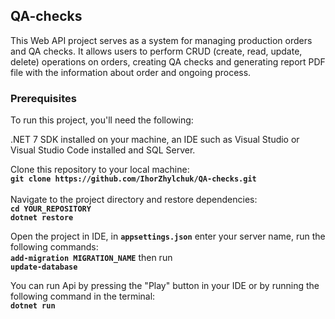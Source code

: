 ## QA-checks
This Web API project serves as a system for managing production orders and QA checks. It allows users to perform CRUD (create, read, update, delete) operations on orders, creating QA checks
and generating report PDF file with the information about order and ongoing process.

### Prerequisites
To run this project, you'll need the following:

.NET 7 SDK installed on your machine, an IDE such as Visual Studio or Visual Studio Code installed and SQL Server.

Clone this repository to your local machine:<br/>
<b>````git clone https://github.com/IhorZhylchuk/QA-checks.git````</b>
<br/>
<br/>
Navigate to the project directory and restore dependencies:
<br/>
<b>```cd YOUR_REPOSITORY```</b><br/>
<b>```dotnet restore```</b><br/>

Open the project in IDE, in <b>```appsettings.json```</b> enter your server name, run the following commands:<br/>
<b>```add-migration MIGRATION_NAME```</b> then run <br/>
<b>```update-database```</b><br/>

You can run Api by pressing the "Play" button in your IDE or by running the following command in the terminal:
<br/>
<b>```dotnet run```</b>
<br/><br/>
